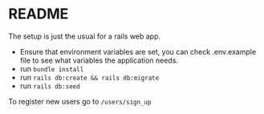 # README

The setup is just the usual for a rails web app.

* Ensure that environment variables are set, you can check .env.example file to see
what variables the application needs.
* run `bundle install`
* run `rails db:create && rails db:migrate`
* run `rails db:seed`

To register new users go to `/users/sign_up`
